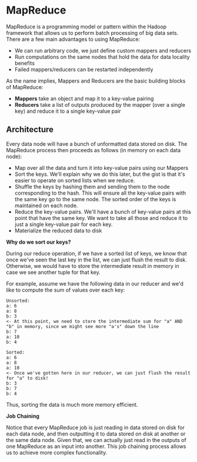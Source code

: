 # MapReduce

MapReduce is a programming model or pattern within the Hadoop framework that allows us to perform batch processing of big data sets. There are a few main advantages to using MapReduce:

- We can run arbitrary code, we just define custom mappers and reducers
- Run computations on the same nodes that hold the data for data locality benefits
- Failed mappers/reducers can be restarted independently

As the name implies, Mappers and Reducers are the basic building blocks of MapReduce:

- **Mappers** take an object and map it to a key-value pairing
- **Reducers** take a list of outputs produced by the mapper (over a single key) and reduce it to a single key-value pair

## Architecture

Every data node will have a bunch of unformatted data stored on disk. The MapReduce process then proceeds as follows (in memory on each data node):

- Map over all the data and turn it into key-value pairs using our Mappers
- Sort the keys. We'll explain why we do this later, but the gist is that it's easier to operate on sorted lists when we reduce.
- Shuffle the keys by hashing them and sending them to the node corresponding to the hash. This will ensure all the key-value pairs with the same key go to the same node. The sorted order of the keys is maintained on each node.
- Reduce the key-value pairs. We'll have a bunch of key-value pairs at this point that have the same key. We want to take all those and reduce it to just a single key-value pair for each key.
- Materialize the reduced data to disk

**Why do we sort our keys?**

During our reduce operation, if we have a sorted list of keys, we know that once we've seen the last key in the list, we can just flush the result to disk. Otherwise, we would have to store the intermediate result in memory in case we see another tuple for that key.

For example, assume we have the following data in our reducer and we'd like to compute the sum of values over each key:

```
Unsorted:
a: 6
a: 8
b: 3
<- At this point, we need to store the intermediate sum for "a" AND "b" in memory, since we might see more "a's" down the line
b: 7
a: 10
b: 4
```

```
Sorted:
a: 6
a: 8
a: 10
<- Once we've gotten here in our reducer, we can just flush the result for "a" to disk!
b: 3
b: 7
b: 4
```

Thus, sorting the data is much more memory efficient.

**Job Chaining**

Notice that every MapReduce job is just reading in data stored on disk for each data node, and then outputting it to data stored on disk at another or the same data node. Given that, we can actually just read in the outputs of one MapReduce as an input into another. This job chaining process allows us to achieve more complex functionality.
